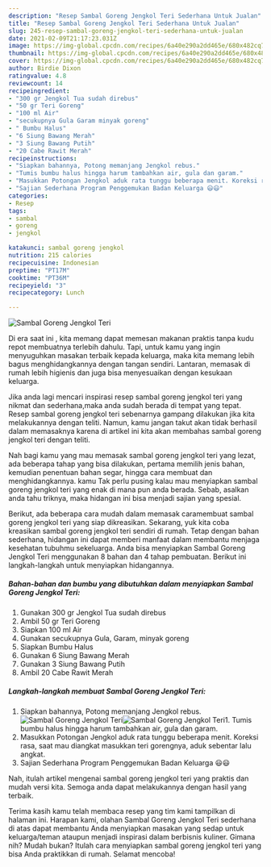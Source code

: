 ```yaml
---
description: "Resep Sambal Goreng Jengkol Teri Sederhana Untuk Jualan"
title: "Resep Sambal Goreng Jengkol Teri Sederhana Untuk Jualan"
slug: 245-resep-sambal-goreng-jengkol-teri-sederhana-untuk-jualan
date: 2021-02-09T21:17:23.031Z
image: https://img-global.cpcdn.com/recipes/6a40e290a2dd465e/680x482cq70/sambal-goreng-jengkol-teri-foto-resep-utama.jpg
thumbnail: https://img-global.cpcdn.com/recipes/6a40e290a2dd465e/680x482cq70/sambal-goreng-jengkol-teri-foto-resep-utama.jpg
cover: https://img-global.cpcdn.com/recipes/6a40e290a2dd465e/680x482cq70/sambal-goreng-jengkol-teri-foto-resep-utama.jpg
author: Birdie Dixon
ratingvalue: 4.8
reviewcount: 14
recipeingredient:
- "300 gr Jengkol Tua sudah direbus"
- "50 gr Teri Goreng"
- "100 ml Air"
- "secukupnya Gula Garam minyak goreng"
- " Bumbu Halus"
- "6 Siung Bawang Merah"
- "3 Siung Bawang Putih"
- "20 Cabe Rawit Merah"
recipeinstructions:
- "Siapkan bahannya, Potong memanjang Jengkol rebus."
- "Tumis bumbu halus hingga harum tambahkan air, gula dan garam."
- "Masukkan Potongan Jengkol aduk rata tunggu beberapa menit. Koreksi rasa, saat mau diangkat masukkan teri gorengnya, aduk sebentar lalu angkat."
- "Sajian Sederhana Program Penggemukan Badan Keluarga 😃😃"
categories:
- Resep
tags:
- sambal
- goreng
- jengkol

katakunci: sambal goreng jengkol 
nutrition: 215 calories
recipecuisine: Indonesian
preptime: "PT17M"
cooktime: "PT36M"
recipeyield: "3"
recipecategory: Lunch

---
```



![Sambal Goreng Jengkol Teri](https://img-global.cpcdn.com/recipes/6a40e290a2dd465e/680x482cq70/sambal-goreng-jengkol-teri-foto-resep-utama.jpg)

Di era  saat ini , kita memang dapat memesan makanan praktis tanpa kudu repot membuatnya terlebih dahulu. Tapi, untuk kamu yang ingin menyuguhkan masakan terbaik kepada keluarga, maka kita memang lebih bagus menghidangkannya dengan tangan sendiri. Lantaran, memasak di rumah lebih higienis dan juga bisa menyesuaikan dengan kesukaan keluarga.

Jika anda lagi mencari inspirasi resep sambal goreng jengkol teri yang nikmat dan sederhana,maka anda sudah berada di tempat yang tepat. Resep sambal goreng jengkol teri  sebenarnya gampang dilakukan jika kita melakukannya dengan teliti. Namun, kamu jangan takut akan tidak berhasil dalam memasaknya 
karena di artikel ini kita akan membahas sambal goreng jengkol teri dengan teliti.  



Nah bagi kamu yang mau memasak sambal goreng jengkol teri yang lezat, ada beberapa tahap yang bisa dilakukan, pertama memilih jenis bahan, kemudian penentuan bahan segar, hingga cara membuat dan menghidangkannya. kamu Tak perlu pusing kalau mau menyiapkan sambal goreng jengkol teri yang enak di mana pun anda berada. Sebab, asalkan anda  tahu triknya, maka hidangan ini bisa menjadi sajian yang spesial.

Berikut, ada beberapa cara mudah dalam memasak caramembuat sambal goreng jengkol teri yang siap dikreasikan. Sekarang, yuk kita coba kreasikan sambal goreng jengkol teri sendiri di rumah. Tetap dengan bahan sederhana, hidangan ini dapat memberi manfaat dalam membantu menjaga kesehatan tubuhmu sekeluarga. Anda bisa menyiapkan Sambal Goreng Jengkol Teri menggunakan 8 bahan dan 4 tahap pembuatan. Berikut ini langkah-langkah untuk menyiapkan hidangannya.

<!--inarticleads1-->

##### Bahan-bahan dan bumbu yang dibutuhkan dalam menyiapkan Sambal Goreng Jengkol Teri:

1. Gunakan 300 gr Jengkol Tua sudah direbus
1. Ambil 50 gr Teri Goreng
1. Siapkan 100 ml Air
1. Gunakan secukupnya Gula, Garam, minyak goreng
1. Siapkan  Bumbu Halus
1. Gunakan 6 Siung Bawang Merah
1. Gunakan 3 Siung Bawang Putih
1. Ambil 20 Cabe Rawit Merah




<!--inarticleads2-->

##### Langkah-langkah membuat Sambal Goreng Jengkol Teri:

1. Siapkan bahannya, Potong memanjang Jengkol rebus.
<img src="https://img-global.cpcdn.com/steps/b6f4492939184bb9/160x128cq70/sambal-goreng-jengkol-teri-langkah-memasak-1-foto.jpg" alt="Sambal Goreng Jengkol Teri"><img src="https://img-global.cpcdn.com/steps/e9053abe52ef04e9/160x128cq70/sambal-goreng-jengkol-teri-langkah-memasak-1-foto.jpg" alt="Sambal Goreng Jengkol Teri">1. Tumis bumbu halus hingga harum tambahkan air, gula dan garam.
1. Masukkan Potongan Jengkol aduk rata tunggu beberapa menit. Koreksi rasa, saat mau diangkat masukkan teri gorengnya, aduk sebentar lalu angkat.
1. Sajian Sederhana Program Penggemukan Badan Keluarga 😃😃




Nah, itulah artikel mengenai  sambal goreng jengkol teri  yang praktis dan mudah versi kita. Semoga anda dapat melakukannya dengan hasil yang terbaik. 

Terima kasih kamu telah membaca resep yang tim kami tampilkan di halaman ini. Harapan kami, olahan  Sambal Goreng Jengkol Teri sederhana di atas dapat membantu Anda menyiapkan masakan yang sedap untuk keluarga/teman ataupun menjadi inspirasi dalam berbisnis kuliner. Gimana nih? Mudah bukan? Itulah cara menyiapkan sambal goreng jengkol teri yang bisa Anda praktikkan di rumah. Selamat mencoba!


